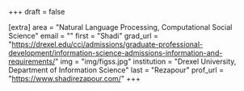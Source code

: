 +++
draft = false

[extra]
area = "Natural Language Processing, Computational Social Science"
email = ""
first = "Shadi"
grad_url = "https://drexel.edu/cci/admissions/graduate-professional-development/information-science-admissions-information-and-requirements/"
img = "img/figss.jpg"
institution = "Drexel University, Department of Information Science"
last = "Rezapour"
prof_url = "https://www.shadirezapour.com/"
+++